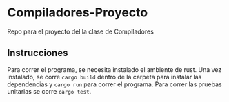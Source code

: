 # Compiladores-Proyecto
Repo para el proyecto del la clase de Compiladores

## Instrucciones 

Para correr el programa, se necesita instalado el ambiente de rust. Una vez instalado, se corre `cargo build` dentro de la carpeta para instalar las dependencias y `cargo run` para correr el programa. Para correr las pruebas unitarias se corre `cargo test`.